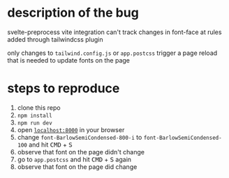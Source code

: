 # description of the bug

svelte-preprocess vite integration can't track changes in font-face at rules added through tailwindcss plugin

only changes to `tailwind.config.js` or `app.postcss` trigger a page reload that is needed to update fonts on the page

# steps to reproduce

1. clone this repo
2. `npm install`
3. `npm run dev`
4. open [`localhost:8000`](https://localhost:8000) in your browser
5. change `font-BarlowSemiCondensed-800-i` to `font-BarlowSemiCondensed-100` and hit <kbd>CMD</kbd> + <kbd>S</kbd>
6. observe that font on the page didn't change
7. go to `app.postcss` and hit <kbd>CMD</kbd> + <kbd>S</kbd> again
8. observe that font on the page did change
